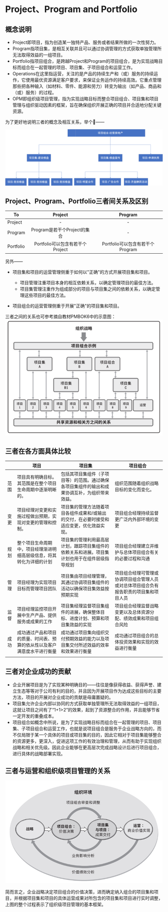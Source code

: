 # Project、Program and Portfolio

## 概念说明

- Project即项目，指为创造某一独特产品、服务或者结果所做的一次性努力。
- Program指项目集，是相互关联并且可以通过协调管理的方式获取单独管理所无法取得效益的一组项目。
- Portfolio指项目组合，是跨越Project和Program的项目组合，是为实现战略目标而组合在一起管理的项目、项目集、子项目组合和运营工作。
- Operations在这里指运营，关注的是产品的持续生产和（或）服务的持续运作，它使用最优资源满足客户要求，来保证业务运作的持续高效。它重点管理那些把各种输入（如材料、零件、能源和劳力）转变为输出（如产品、商品和（或）服务）的过程。  
- OPM即组织级项目管理，指为实现战略目标而整合项目组合、项目集和项目管理与组织驱动因素的框架，旨在确保组织开展正确的项目并合适地分配关键资源。

为了更好地说明三者的概念及相互关系，举个🌰——

![项目组合](hw1.assets/项目组合.png)



## Project、Program、Portfolio三者间关系及区别



| To        |             Project              |             Program              |
| --------- | :------------------------------: | :------------------------------: |
| Project   |                -                 |                -                 |
| Program   |   Program是若干个Project的集合   |                -                 |
| Portfolio | Portfolio可以包含有若干个Project | Portfolio可以包含有若干个Program |

另外——

- 项目集和项目的运营管理侧重于如何以"正确"的方式开展项目集和项目。
  - 项目管理注重项目本身的相互依赖关系，以确定管理项目的最佳方法。
  - 项目集管理注重作为组成部分的项目与项目集之间的依赖关系，以确定管理这些项目的最佳方法。

- 项目组合的运营管理侧重于开展"正确"的项目集和项目。


三者之间的关系也可参考摘自教材PMBOK6中的示意图：
![教材PMBOK6中的示意图](hw1.assets/image-20200423183520205.png)




## 三者在各方面具体比较

|      | 项目                                                         | 项目集                                                       | 项目组合                                                     |
| ---- | ------------------------------------------------------------ | ------------------------------------------------------------ | ------------------------------------------------------------ |
| 范围 | 项目具有明确目标。其范围是在整个项目生命周期中逐渐明晰的。   | 包括其项目集组件（子项目等）的范围。通过确保各项目集组件的输出和成果协调互补，为组织带来效益。 | 组织范围随着组织战略目标的变化而变化。                       |
| 变更 | 项目经理对变更和实施过程做出预期，实现对变更的管理和控制。   | 项目集的管理方法随着项目各组件成果和/或输出的交付，在必要时接受和适应变更，优化效益实现。 | 项目组合经理持续监督更广泛内外部环境的变更                   |
| 规划 | 整个项目生命周期中，项目经理渐进明细高层级信息，将其转化为详细的计划 | 项目集的管理利用最高层计划，跟踪项目集组件的依赖关系和进展。项目集计划也用于在组件层级指导规划 | 项目组合经理建立并维护与总体项目组合有关的必要过程和沟通     |
| 管理 | 项目经理为实现项目目标而管理项目团队                         | 项目集由项目经理管理，其通过协调项目集组件的活动以确保项目集效益按预期实现 | 项目组合经理可管理或协调项目组合管理人员或对总体项目组合负有报告职责的项目集和项目人员 |
| 监督 | 项目经理监控项目开展中生产产品、提供服务或成果的工作         | 项目集经理监督项目集组件的进展，确保整体目标、进度计划、预算和项目集效益的实现 | 项目组合经理监督战略变更以及总体资源分配、绩效成果和项目组合风险 |
| 成功 | 成功通过产品和项目的质量、时间表、预算的依从性以及客户满意度水平进行衡量 | 成功通过项目集向组织交付预期效益的能力以及项目集交付所述效益的效率和效果进行衡量 | 成功通过项目组合的总体投资效果和实现的效益进行衡量           |
|      |                                                              |                                                              |                                                              |



## 三者对企业成功的贡献

- 企业开展项目是为了实现某种明确目的——往往是像获得收益、获得声誉、建立生态等等对于公司有利的目的，并且因为开展项目作为达成这些目标的主要方法，项目的开展对企业成功的贡献是毋庸置疑的。
- 项目集允许企业内部以协同的方式获取单独管理所无法取得效益的一组项目，这就让项目之间有了“1+1>2”的效果，起到了资源整合的作用，并且能够节省一定开发的重叠成本。
- 项目组合如概念中所说，是为了实现战略目标而组合在一起管理的项目、项目集、子项目组合和运营工作，也就是说项目组合是服务于企业战略方向的，而不仅局限于某一个具体的项目或项目集的目的，因此它相对于项目集能够整合的资源更多，更深入，促进这项工作的有效治理和管理，从而有助于实现组织战略和相关优先级。因此企业能够在更高层次完成战略设计后进行项目组合，进行具体的战略部署实现。





## 三者与运营和组织级项目管理的关系

![image-20200425223509208](hw1.assets/image-20200425223509208.png)

简而言之，企业战略决定项目组合的价值决策，进而确定纳入组合的项目集和项目，并根据项目集和项目的具体运营成果对所包含的项目集和项目进行实时调整，上图的整个过程表示了组织级项目管理的基本框架。